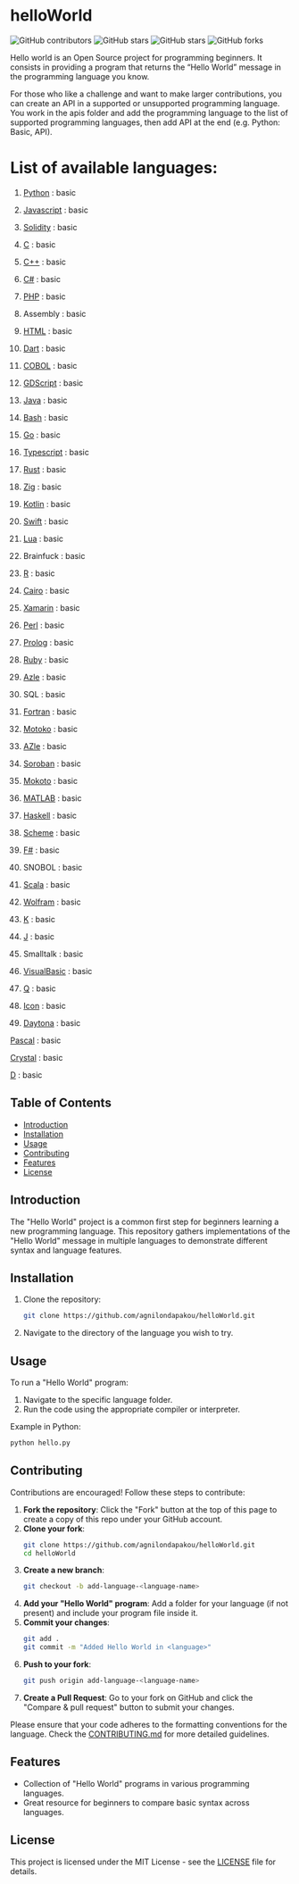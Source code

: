 # helloWorld

![GitHub contributors](https://img.shields.io/github/contributors/agnilondapakou/helloWorld)
![GitHub stars](https://img.shields.io/github/issues/agnilondapakou/helloWorld)
![GitHub stars](https://img.shields.io/github/stars/agnilondapakou/helloWorld)
![GitHub forks](https://img.shields.io/github/forks/agnilondapakou/helloWorld)

Hello world is an Open Source project for programming beginners. It consists in providing a program that returns the “Hello World” message in the programming language you know.

For those who like a challenge and want to make larger contributions, you can create an API in a supported or unsupported programming language. You work in the apis folder and add the programming language to the list of supported programming languages, then add API at the end (e.g. Python: Basic, API).

# List of available languages:

1. [Python](https://www.python.org/) : basic

2. [Javascript](https://developer.mozilla.org/en-US/docs/Web/JavaScript) : basic

3. [Solidity](https://soliditylang.org/) : basic

4. [C](https://www.gnu.org/software/gnu-c-manual/gnu-c-manual.html) : basic

5. [C++](https://isocpp.org/) : basic

6. [C#](https://dotnet.microsoft.com/en-us/languages/csharp) : basic

7. [PHP](https://www.php.net/) : basic

8. Assembly : basic

9. [HTML](https://html.spec.whatwg.org/) : basic

10. [Dart](https://dart.dev/) : basic

11. [COBOL](https://www.ibm.com/docs/en/cobol-zos) : basic

12. [GDScript](https://docs.godotengine.org/en/stable/tutorials/scripting/gdscript/index.html) : basic

13. [Java](https://www.oracle.com/java/) : basic

14. [Bash](https://www.gnu.org/software/bash/) : basic

15. [Go](https://go.dev/) : basic

16. [Typescript](https://www.typescriptlang.org/) : basic

17. [Rust](https://www.rust-lang.org/) : basic

18. [Zig](https://ziglang.org/) : basic

19. [Kotlin](https://kotlinlang.org/) : basic

20. [Swift](https://www.swift.org/) : basic

21. [Lua](https://www.lua.org/) : basic

22. Brainfuck : basic

23. [R](https://www.r-project.org/) : basic

24. [Cairo](https://www.cairo-lang.org/) : basic

25. [Xamarin](https://dotnet.microsoft.com/en-us/apps/xamarin) : basic

26. [Perl](https://www.perl.org/) : basic

27. [Prolog](https://www.swi-prolog.org/) : basic

28. [Ruby](https://www.ruby-lang.org/en/) : basic

29. [Azle](https://demergent-labs.github.io/azle/) : basic

30. SQL : basic

31. [Fortran](https://fortran-lang.org/) : basic

32. [Motoko](https://internetcomputer.org/docs/current/motoko/main/getting-started/motoko-introduction) : basic
33. [AZle](https://github.com/demergent-labs) : basic
34. [Soroban](https://developers.stellar.org/) : basic
35. [Mokoto](https://internetcomputer.org/docs/current/motoko/main/getting-started/motoko-introduction) : basic

36. [MATLAB](https://www.mathworks.com/products/matlab.html) : basic

37. [Haskell](https://www.haskell.org/) : basic

38. [Scheme](https://www.scheme.org/) : basic

39. [F#](https://fsharp.org/) : basic

40. SNOBOL : basic

41. [Scala](https://www.scala-lang.org/) : basic

42. [Wolfram](https://www.wolfram.com/language/) : basic

43. [K](https://kx.com/) : basic

44. [J](https://www.jsoftware.com/#/) : basic

45. Smalltalk : basic

46. [VisualBasic](https://learn.microsoft.com/en-us/dotnet/visual-basic/) : basic

47. [Q](https://code.kx.com/q/) : basic

48. [Icon](https://www2.cs.arizona.edu/icon/) : basic

49. [Daytona](https://daytona.io/) : basic

[Pascal](https://www.freepascal.org/) : basic

[Crystal](https://www.crystalknows.com/) : basic

[D](https://www.d-id.com/api/) : basic

## Table of Contents

- [Introduction](#introduction)
- [Installation](#installation)
- [Usage](#usage)
- [Contributing](#contributing)
- [Features](#features)
- [License](#license)

## Introduction

The "Hello World" project is a common first step for beginners learning a new programming language. This repository gathers implementations of the "Hello World" message in multiple languages to demonstrate different syntax and language features.

## Installation

1. Clone the repository:
   ```bash
   git clone https://github.com/agnilondapakou/helloWorld.git
   ```
2. Navigate to the directory of the language you wish to try.

## Usage

To run a "Hello World" program:

1. Navigate to the specific language folder.
2. Run the code using the appropriate compiler or interpreter.

Example in Python:

```bash
python hello.py
```

## Contributing

Contributions are encouraged! Follow these steps to contribute:

1. **Fork the repository**: Click the "Fork" button at the top of this page to create a copy of this repo under your GitHub account.
2. **Clone your fork**:
   ```bash
   git clone https://github.com/agnilondapakou/helloWorld.git
   cd helloWorld
   ```
3. **Create a new branch**:
   ```bash
   git checkout -b add-language-<language-name>
   ```
4. **Add your "Hello World" program**: Add a folder for your language (if not present) and include your program file inside it.
5. **Commit your changes**:
   ```bash
   git add .
   git commit -m "Added Hello World in <language>"
   ```
6. **Push to your fork**:
   ```bash
   git push origin add-language-<language-name>
   ```
7. **Create a Pull Request**: Go to your fork on GitHub and click the "Compare & pull request" button to submit your changes.

Please ensure that your code adheres to the formatting conventions for the language. Check the [CONTRIBUTING.md](https://github.com/agnilondapakou/helloWorld/blob/main/CONTRIBUTING.md) for more detailed guidelines.

## Features

- Collection of "Hello World" programs in various programming languages.
- Great resource for beginners to compare basic syntax across languages.

## License

This project is licensed under the MIT License - see the [LICENSE](https://github.com/agnilondapakou/helloWorld/blob/main/LICENSE) file for details.
